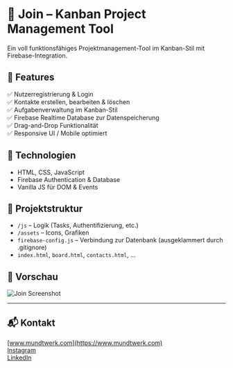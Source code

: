 # 🧩 Join – Kanban Project Management Tool

Ein voll funktionsfähiges Projektmanagement-Tool im Kanban-Stil mit Firebase-Integration.

## 🚀 Features

✅ Nutzerregistrierung & Login  
✅ Kontakte erstellen, bearbeiten & löschen  
✅ Aufgabenverwaltung im Kanban-Stil  
✅ Firebase Realtime Database zur Datenspeicherung  
✅ Drag-and-Drop Funktionalität  
✅ Responsive UI / Mobile optimiert

## 🧠 Technologien

- HTML, CSS, JavaScript
- Firebase Authentication & Database
- Vanilla JS für DOM & Events

## 📁 Projektstruktur

- `/js` – Logik (Tasks, Authentifizierung, etc.)
- `/assets` – Icons, Grafiken
- `firebase-config.js` – Verbindung zur Datenbank (ausgeklammert durch .gitignore)
- `index.html`, `board.html`, `contacts.html`, ...

## 📸 Vorschau

![Join Screenshot](../../marco-mundt-portfolio/public/04_projects/join.png)

---

## 📬 Kontakt

[www.mundtwerk.com](https://www.mundtwerk.com)  
[Instagram](https://instagram.com/marcomundtwerk)  
[LinkedIn](https://linkedin.com/in/marco-m-3059952b4)
